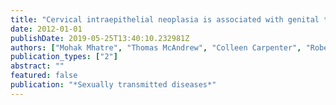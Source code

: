 ```yaml
---
title: "Cervical intraepithelial neoplasia is associated with genital tract mucosal inflammation"
date: 2012-01-01
publishDate: 2019-05-25T13:40:10.232981Z
authors: ["Mohak Mhatre", "Thomas McAndrew", "Colleen Carpenter", "Robert D Burk", "Mark H Einstein", "Betsy C Herold"]
publication_types: ["2"]
abstract: ""
featured: false
publication: "*Sexually transmitted diseases*"
---
```


